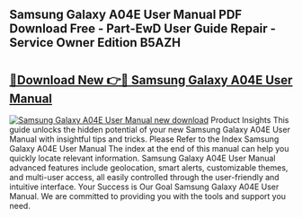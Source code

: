 ## Samsung Galaxy A04E User Manual PDF Download Free - Part-EwD User Guide Repair - Service Owner Edition B5AZH

# <h2><a href="http://cf13095.oget.top/?id=Samsung+Galaxy+A04E+User+Manual">🔗Download New 👉🔴 Samsung Galaxy A04E User Manual</a></h2>

[![Samsung Galaxy A04E User Manual new download](https://i.imgur.com/5g1atiW.png)](http://cf13095.oget.top/?id=Samsung+Galaxy+A04E+User+Manual)
Product Insights This guide unlocks the hidden potential of your new Samsung Galaxy A04E User Manual with insightful tips and tricks. Please Refer to the Index Samsung Galaxy A04E User Manual The index at the end of this manual can help you quickly locate relevant information. Samsung Galaxy A04E User Manual advanced features include geolocation, smart alerts, customizable themes, and multi-user access, all easily controlled through the user-friendly and intuitive interface. Your Success is Our Goal Samsung Galaxy A04E User Manual. We are committed to providing you with the tools and support you need.
